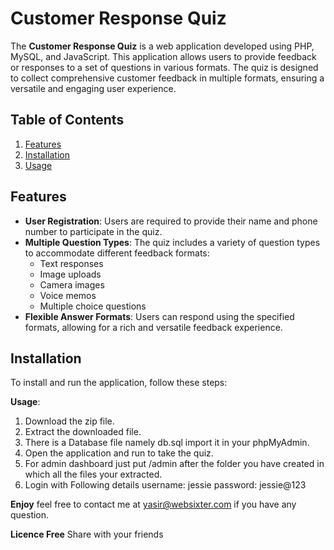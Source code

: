 # Customer Response Quiz

The **Customer Response Quiz** is a web application developed using PHP, MySQL, and JavaScript. This application allows users to provide feedback or responses to a set of questions in various formats. The quiz is designed to collect comprehensive customer feedback in multiple formats, ensuring a versatile and engaging user experience.

## Table of Contents

1. [Features](#features)
2. [Installation](#installation)
3. [Usage](#usage)


## Features

- **User Registration**: Users are required to provide their name and phone number to participate in the quiz.
- **Multiple Question Types**: The quiz includes a variety of question types to accommodate different feedback formats:
  - Text responses
  - Image uploads
  - Camera images
  - Voice memos
  - Multiple choice questions
- **Flexible Answer Formats**: Users can respond using the specified formats, allowing for a rich and versatile feedback experience.

## Installation

To install and run the application, follow these steps:

**Usage**:
   1. Download the zip file.
   2. Extract the downloaded file.
   3. There is a Database file namely db.sql import it in your phpMyAdmin.
   4. Open the application and run to take the quiz.
   5. For admin dashboard just put /admin after the folder you have created in which all the files your extracted.
   6. Login with Following details
      username: jessie
      password: jessie@123

**Enjoy**
feel free to contact me at yasir@websixter.com if you have any question.

**Licence Free**
Share with your friends


